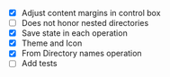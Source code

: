 - [x] Adjust content margins in control box
- [ ] Does not honor nested directories
- [x] Save state in each operation
- [x] Theme and Icon
- [x] From Directory names operation
- [ ] Add tests